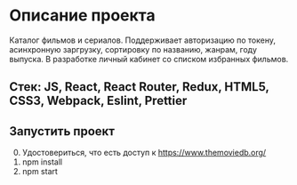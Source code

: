 # Описание проекта

Каталог фильмов и сериалов. 
Поддерживает авторизацию по токену, асинхронную заргрузку, сортировку по названию, жанрам, году выпуска.
В разработке личный кабинет со списком избранных фильмов.

## Стек: JS, React, React Router, Redux, HTML5, CSS3, Webpack, Eslint, Prettier

## Запустить проект

0. Удостовериться, что есть доступ к https://www.themoviedb.org/
1. npm install
2. npm start

